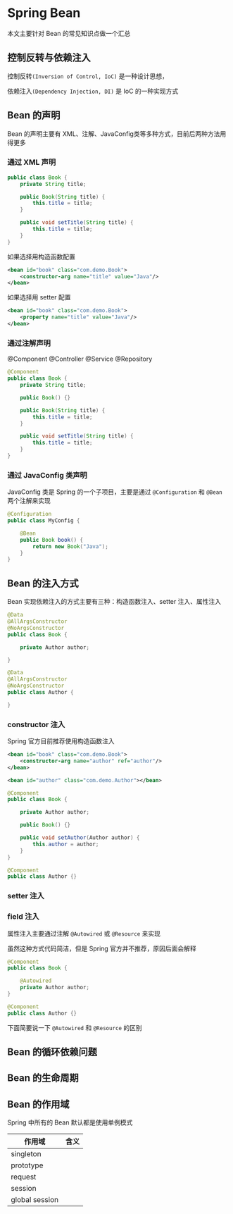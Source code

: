 # Spring Bean

本文主要针对 Bean 的常见知识点做一个汇总

## 控制反转与依赖注入
控制反转`(Inversion of Control, IoC)` 是一种设计思想，

依赖注入`(Dependency Injection, DI)` 是 IoC 的一种实现方式

## Bean 的声明
Bean 的声明主要有 XML、注解、JavaConfig类等多种方式，目前后两种方法用得更多

### 通过 XML 声明
```java
public class Book {
    private String title;

    public Book(String title) {
        this.title = title;
    }

    public void setTitle(String title) {
        this.title = title;
    }
}
```

如果选择用构造函数配置
```xml
<bean id="book" class="com.demo.Book">
    <constructor-arg name="title" value="Java"/>
</bean>
```
如果选择用 setter 配置
```xml
<bean id="book" class="com.demo.Book">
    <property name="title" value="Java"/>
</bean>
```

### 通过注解声明
@Component
@Controller
@Service
@Repository

```java
@Component
public class Book {
    private String title;

    public Book() {}

    public Book(String title) {
        this.title = title;
    }

    public void setTitle(String title) {
        this.title = title;
    }
}
```


### 通过 JavaConfig 类声明
JavaConfig 类是 Spring 的一个子项目，主要是通过 `@Configuration` 和 `@Bean` 两个注解来实现

``` java
@Configuration
public class MyConfig {

    @Bean
    public Book book() {
        return new Book("Java");
    }
}
```


## Bean 的注入方式
Bean 实现依赖注入的方式主要有三种：构造函数注入、setter 注入、属性注入

```java
@Data
@AllArgsConstructor
@NoArgsConstructor
public class Book {

    private Author author;

}

@Data
@AllArgsConstructor
@NoArgsConstructor
public class Author {

}
```

### constructor 注入
Spring 官方目前推荐使用构造函数注入


```xml
<bean id="book" class="com.demo.Book">
    <constructor-arg name="author" ref="author"/>
</bean>

<bean id="author" class="com.demo.Author"></bean>
```
```java
@Component
public class Book {

    private Author author;

    public Book() {}

    public void setAuthor(Author author) {
        this.author = author;
    }
}

@Component
public class Author {}
```
### setter 注入


### field 注入
属性注入主要通过注解 `@Autowired` 或 `@Resource` 来实现

虽然这种方式代码简洁，但是 Spring 官方并不推荐，原因后面会解释

```java
@Component
public class Book {

    @Autowired
    private Author author;
}

@Component
public class Author {}
```
下面简要说一下 `@Autowired` 和 `@Resource` 的区别

## Bean 的循环依赖问题


## Bean 的生命周期


## Bean 的作用域
Spring 中所有的 Bean 默认都是使用单例模式

| 作用域 | 含义 |
|--|--|
| singleton |  |
| prototype |  |
| request |  |
| session |  |
| global session |  |

